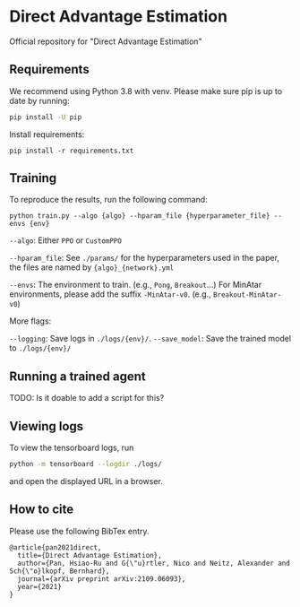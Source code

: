 # Direct Advantage Estimation
Official repository for "Direct Advantage Estimation"

## Requirements

We recommend using Python 3.8 with venv. Please make sure 
pip is up to date by running:

```bash
pip install -U pip
```

Install requirements:
```setup
pip install -r requirements.txt
```

## Training

To reproduce the results, run the following command:
```setup
python train.py --algo {algo} --hparam_file {hyperparameter_file} --envs {env} 
```

`--algo`: Either `PPO` or `CustomPPO`

`--hparam_file`: See `./params/` for the hyperparameters used in the paper, the files are named by `{algo}_{network}.yml`

`--envs`: The environment to train. (e.g., `Pong`, `Breakout`...) For MinAtar environments, please add the suffix `-MinAtar-v0`. (e.g., `Breakout-MinAtar-v0`)

More flags:

`--logging`: Save logs in `./logs/{env}/`.
`--save_model`: Save the trained model to `./logs/{env}/`

## Running a trained agent

TODO: Is it doable to add a script for this?

## Viewing logs

To view the tensorboard logs, run
```bash
python -m tensorboard --logdir ./logs/
```
and open the displayed URL in a browser.

## How to cite

Please use the following BibTex entry.

```
@article{pan2021direct,
  title={Direct Advantage Estimation},
  author={Pan, Hsiao-Ru and G{\"u}rtler, Nico and Neitz, Alexander and Sch{\"o}lkopf, Bernhard},
  journal={arXiv preprint arXiv:2109.06093},
  year={2021}
}
```